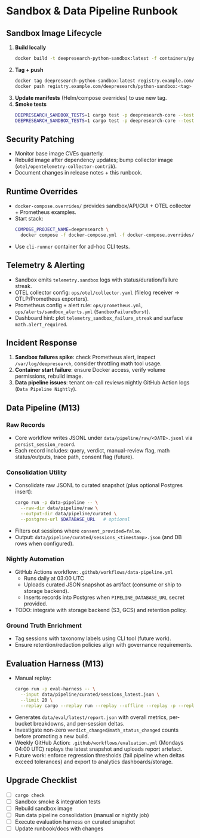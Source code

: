 # Sandbox & Data Pipeline Runbook

## Sandbox Image Lifecycle

1. **Build locally**
   ```bash
   docker build -t deepresearch-python-sandbox:latest -f containers/python-sandbox/Dockerfile .
   ```
2. **Tag + push**
   ```bash
   docker tag deepresearch-python-sandbox:latest registry.example.com/deepresearch/python-sandbox:<tag>
   docker push registry.example.com/deepresearch/python-sandbox:<tag>
   ```
3. **Update manifests** (Helm/compose overrides) to use new tag.
4. **Smoke tests**
   ```bash
   DEEPRESEARCH_SANDBOX_TESTS=1 cargo test -p deepresearch-core --test sandbox -- --ignored --nocapture
   DEEPRESEARCH_SANDBOX_TESTS=1 cargo test -p deepresearch-core --test integration_sandbox -- --ignored --nocapture
   ```

## Security Patching

- Monitor base image CVEs quarterly.
- Rebuild image after dependency updates; bump collector image (`otel/opentelemetry-collector-contrib`).
- Document changes in release notes + this runbook.

## Runtime Overrides

- `docker-compose.overrides/` provides sandbox/API/GUI + OTEL collector + Prometheus examples.
- Start stack:
  ```bash
  COMPOSE_PROJECT_NAME=deepresearch \
    docker compose -f docker-compose.yml -f docker-compose.overrides/docker-compose.sandbox.yml up -d
  ```
- Use `cli-runner` container for ad-hoc CLI tests.

## Telemetry & Alerting

- Sandbox emits `telemetry.sandbox` logs with status/duration/failure streak.
- OTEL collector config: `ops/otel/collector.yaml` (filelog receiver → OTLP/Prometheus exporters).
- Prometheus config + alert rule: `ops/prometheus.yml`, `ops/alerts/sandbox_alerts.yml` (`SandboxFailureBurst`).
- Dashboard hint: plot `telemetry_sandbox_failure_streak` and surface `math.alert_required`.

## Incident Response

1. **Sandbox failures spike**: check Prometheus alert, inspect `/var/log/deepresearch`, consider throttling math tool usage.
2. **Container start failure**: ensure Docker access, verify volume permissions, rebuild image.
3. **Data pipeline issues**: tenant on-call reviews nightly GitHub Action logs (`Data Pipeline Nightly`).

## Data Pipeline (M13)

### Raw Records
- Core workflow writes JSONL under `data/pipeline/raw/<DATE>.jsonl` via `persist_session_record`.
- Each record includes: query, verdict, manual-review flag, math status/outputs, trace path, consent flag (future).

### Consolidation Utility
- Consolidate raw JSONL to curated snapshot (plus optional Postgres insert):
  ```bash
  cargo run -p data-pipeline -- \
    --raw-dir data/pipeline/raw \
    --output-dir data/pipeline/curated \
    --postgres-url $DATABASE_URL   # optional
  ```
- Filters out sessions where `consent_provided=false`.
- Output: `data/pipeline/curated/sessions_<timestamp>.json` (and DB rows when configured).

### Nightly Automation
- GitHub Actions workflow: `.github/workflows/data-pipeline.yml`
  - Runs daily at 03:00 UTC
  - Uploads curated JSON snapshot as artifact (consume or ship to storage backend).
  - Inserts records into Postgres when `PIPELINE_DATABASE_URL` secret provided.
- TODO: integrate with storage backend (S3, GCS) and retention policy.

### Ground Truth Enrichment
- Tag sessions with taxonomy labels using CLI tool (future work).
- Ensure retention/redaction policies align with governance requirements.

## Evaluation Harness (M13)

- Manual replay:
  ```bash
  cargo run -p eval-harness -- \
    --input data/pipeline/curated/sessions_latest.json \
    --limit 20 \
    --replay cargo --replay run --replay --offline --replay -p --replay deepresearch-cli --replay query --replay --format --replay json
  ```
- Generates `data/eval/latest/report.json` with overall metrics, per-bucket breakdowns, and per-session deltas.
- Investigate non-zero `verdict_changed`/`math_status_changed` counts before promoting a new build.
- Weekly GitHub Action: `.github/workflows/evaluation.yml` (Mondays 04:00 UTC) replays the latest snapshot and uploads report artefact.
- Future work: enforce regression thresholds (fail pipeline when deltas exceed tolerances) and export to analytics dashboards/storage.

## Upgrade Checklist
- [ ] `cargo check`
- [ ] Sandbox smoke & integration tests
- [ ] Rebuild sandbox image
- [ ] Run data pipeline consolidation (manual or nightly job)
- [ ] Execute evaluation harness on curated snapshot
- [ ] Update runbook/docs with changes
